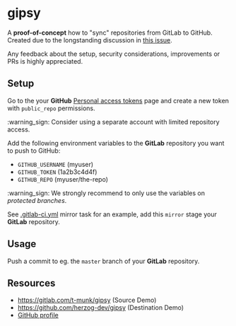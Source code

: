 gipsy
=====

A **proof-of-concept** how to "sync" repositories from GitLab to GitHub. Created due to the longstanding discussion in [this issue](https://gitlab.com/gitlab-org/gitlab-ce/issues/18732).

Any feedback about the setup, security considerations, improvements or PRs is highly appreciated.

Setup
-----

Go to the your **GitHub** [Personal access tokens](https://github.com/settings/tokens) page and create a new token with `public_repo` permissions.

:warning_sign: Consider using a separate account with limited repository access.

Add the following environment variables to the **GitLab** repository you want to push to GitHub:

-	`GITHUB_USERNAME` (myuser)
-	`GITHUB_TOKEN` (1a2b3c4d4f)
-	`GITHUB_REPO` (myuser/the-repo)

:warning_sign: We strongly recommend to only use the variables on *protected branches*.

See [.gitlab-ci.yml](.gitlab-ci.yml) mirror task for an example, add this `mirror` stage your **GitLab** repository.

Usage
-----

Push a commit to eg. the `master` branch of your **GitLab** repository.

Resources
---------

- https://gitlab.com/t-munk/gipsy (Source Demo)
- https://github.com/herzog-dev/gipsy (Destination Demo)
- [GitHub profile](https://github.com/schmunk42)
